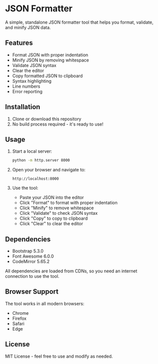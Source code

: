 # JSON Formatter

A simple, standalone JSON formatter tool that helps you format, validate, and minify JSON data.

## Features

- Format JSON with proper indentation
- Minify JSON by removing whitespace
- Validate JSON syntax
- Clear the editor
- Copy formatted JSON to clipboard
- Syntax highlighting
- Line numbers
- Error reporting

## Installation

1. Clone or download this repository
2. No build process required - it's ready to use!

## Usage

1. Start a local server:
   ```bash
   python -m http.server 8000
   ```

2. Open your browser and navigate to:
   ```
   http://localhost:8000
   ```

3. Use the tool:
   - Paste your JSON into the editor
   - Click "Format" to format with proper indentation
   - Click "Minify" to remove whitespace
   - Click "Validate" to check JSON syntax
   - Click "Copy" to copy to clipboard
   - Click "Clear" to clear the editor

## Dependencies

- Bootstrap 5.3.0
- Font Awesome 6.0.0
- CodeMirror 5.65.2

All dependencies are loaded from CDNs, so you need an internet connection to use the tool.

## Browser Support

The tool works in all modern browsers:
- Chrome
- Firefox
- Safari
- Edge

## License

MIT License - feel free to use and modify as needed. 